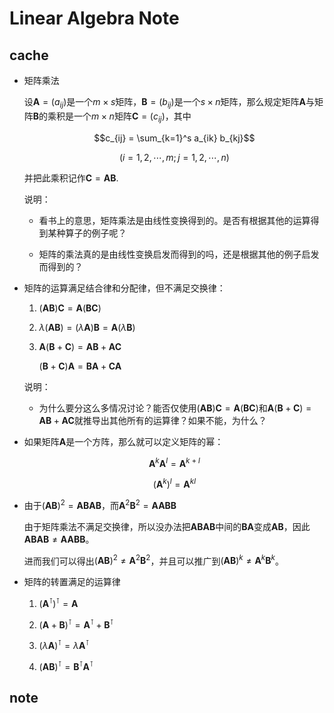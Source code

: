# Linear Algebra Note

## cache

* 矩阵乘法

    设$\boldsymbol A = (a_{ij})$是一个$m \times s$矩阵，$\boldsymbol B = (b_{ij})$是一个$s \times n$矩阵，那么规定矩阵$\boldsymbol A$与矩阵$\boldsymbol B$的乘积是一个$m \times n$矩阵$\boldsymbol C = (c_{ij})$，其中

    $$c_{ij} = \sum_{k=1}^s a_{ik} b_{kj}$$

    $$(i = 1, 2, \cdots, m; j = 1, 2, \cdots, n)$$

    并把此乘积记作$\boldsymbol C = \boldsymbol A \boldsymbol B$.

    说明：

    * 看书上的意思，矩阵乘法是由线性变换得到的。是否有根据其他的运算得到某种算子的例子呢？

    * 矩阵的乘法真的是由线性变换启发而得到的吗，还是根据其他的例子启发而得到的？

* 矩阵的运算满足结合律和分配律，但不满足交换律：

    1. $(\boldsymbol{AB}) \boldsymbol C = \boldsymbol A (\boldsymbol{BC})$

    2. $\lambda (\boldsymbol{AB}) = (\lambda \boldsymbol A) \boldsymbol B = \boldsymbol A (\lambda \boldsymbol B)$

    3. $\boldsymbol A (\boldsymbol B + \boldsymbol C) = \boldsymbol{AB} + \boldsymbol{AC}$

        $(\boldsymbol B + \boldsymbol C) \boldsymbol A = \boldsymbol{BA} + \boldsymbol{CA}$

    说明：

    * 为什么要分这么多情况讨论？能否仅使用$(\boldsymbol{AB}) \boldsymbol C = \boldsymbol A (\boldsymbol{BC})$和$\boldsymbol A (\boldsymbol B + \boldsymbol C) = \boldsymbol{AB} + \boldsymbol{AC}$就推导出其他所有的运算律？如果不能，为什么？

* 如果矩阵$\boldsymbol A$是一个方阵，那么就可以定义矩阵的幂：

    $$\boldsymbol A^k \boldsymbol A^l = \boldsymbol A^{k + l}$$

    $$(\boldsymbol A^k)^l = \boldsymbol A^{kl}$$

* 由于$(\boldsymbol{AB})^2 = \boldsymbol{ABAB}$，而$\boldsymbol A^2 \boldsymbol B^2 = \boldsymbol{AABB}$

    由于矩阵乘法不满足交换律，所以没办法把$\boldsymbol{ABAB}$中间的$\boldsymbol{BA}$变成$\boldsymbol{AB}$，因此$\boldsymbol{ABAB} \neq \boldsymbol{AABB}$。

    进而我们可以得出$(\boldsymbol{AB})^2 \neq \boldsymbol A^2 \boldsymbol B^2$，并且可以推广到$(\boldsymbol{AB})^k \neq \boldsymbol A^k \boldsymbol B^k$。

* 矩阵的转置满足的运算律

    1. $(\boldsymbol A^\intercal)^\intercal = \boldsymbol A$

    2. $(\boldsymbol A + \boldsymbol B)^\intercal = \boldsymbol A^\intercal + \boldsymbol B^\intercal$

    3. $(\lambda \boldsymbol A)^\intercal = \lambda \boldsymbol A^\intercal$

    4. $(\boldsymbol{A B})^\intercal = \boldsymbol B^\intercal \boldsymbol A^\intercal$

## note
